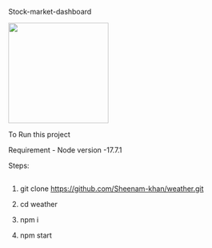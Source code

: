 Stock-market-dashboard

<img src="src/assets/images/weather.PNG" width="200"/>

To Run this project 

Requirement - 
Node version -17.7.1

Steps:
## 
1. git clone https://github.com/Sheenam-khan/weather.git

2. cd weather

3. npm i

4. npm start

